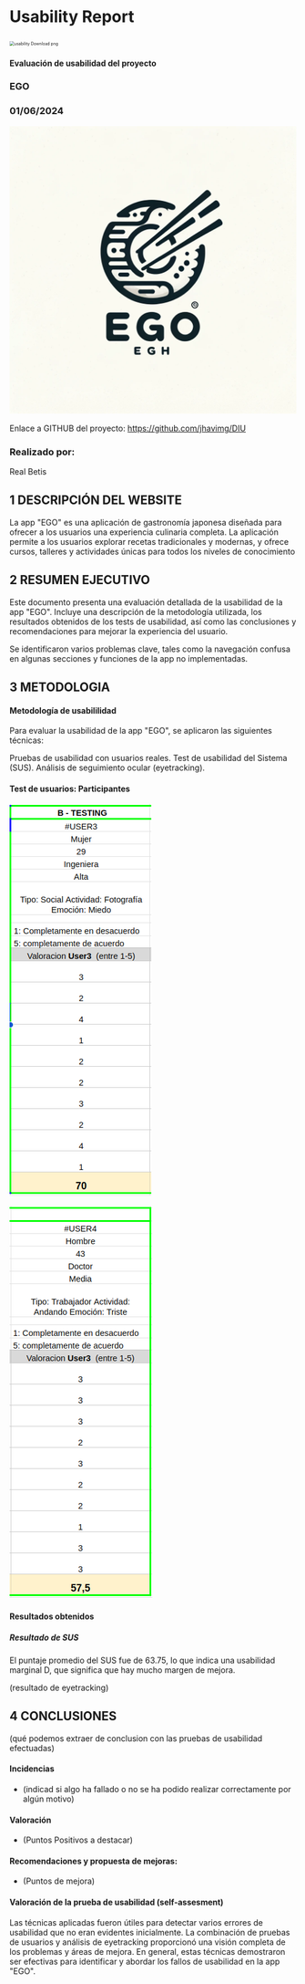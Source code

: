 # Usability Report



<img src="https://encrypted-tbn0.gstatic.com/images?q=tbn:ANd9GcRF017nhV-TFmNER2OM8UbXtdN6xwAKBYrv0i6onNfKu6Yn0BV0RK6aiOroeXl73LSY-B0&usqp=CAU" alt="usability Download png" style="zoom:50%;" />

#### Evaluación de usabilidad del proyecto 

### EGO

### 01/06/2024





![img Proyecto](https://github.com/FranRIvas-UGR/DIU/blob/master/P4/Ego-logo.png)

Enlace a GITHUB del proyecto:  https://github.com/jhavimg/DIU





### Realizado por:

Real Betis




## 1 DESCRIPCIÓN DEL WEBSITE

La app "EGO" es una aplicación de gastronomía japonesa diseñada para ofrecer a los usuarios una experiencia culinaria completa. La aplicación permite a los usuarios explorar recetas tradicionales y modernas, y ofrece cursos, talleres y actividades únicas para todos los niveles de conocimiento

 



## 2 RESUMEN EJECUTIVO


Este documento presenta una evaluación detallada de la usabilidad de la app "EGO". Incluye una descripción de la metodología utilizada, los resultados obtenidos de los tests de usabilidad, así como las conclusiones y recomendaciones para mejorar la experiencia del usuario.

Se identificaron varios problemas clave, tales como la navegación confusa en algunas secciones y funciones de la app no implementadas.





## 3 METODOLOGIA 

#### Metodología de usabililidad

Para evaluar la usabilidad de la app "EGO", se aplicaron las siguientes técnicas:

Pruebas de usabilidad con usuarios reales.
Test de usabilidad del Sistema (SUS).
Análisis de seguimiento ocular (eyetracking).

 

#### Test de usuarios: Participantes

![SUS3](https://github.com/FranRIvas-UGR/DIU/blob/master/P4/SUS-3.png)

![SUS4](https://github.com/FranRIvas-UGR/DIU/blob/master/P4/SUS-4.png)





#### Resultados obtenidos


##### Resultado de SUS
El puntaje promedio del SUS fue de 63.75, lo que indica una usabilidad marginal D, que significa que hay mucho margen de mejora.



(resultado de eyetracking)









## 4 CONCLUSIONES 



(qué podemos extraer de conclusion con las pruebas de usabilidad efectuadas)



#### Incidencias

* (indicad si algo ha fallado o no se ha podido realizar correctamente por algún motivo)



#### Valoración 

* (Puntos Positivos a destacar)



#### Recomendaciones y propuesta de mejoras: 

* (Puntos de mejora)







#### Valoración de la prueba de usabilidad (self-assesment)

Las técnicas aplicadas fueron útiles para detectar varios errores de usabilidad que no eran evidentes inicialmente. La combinación de pruebas de usuarios y análisis de eyetracking proporcionó una visión completa de los problemas y áreas de mejora. En general, estas técnicas demostraron ser efectivas para identificar y abordar los fallos de usabilidad en la app "EGO".
